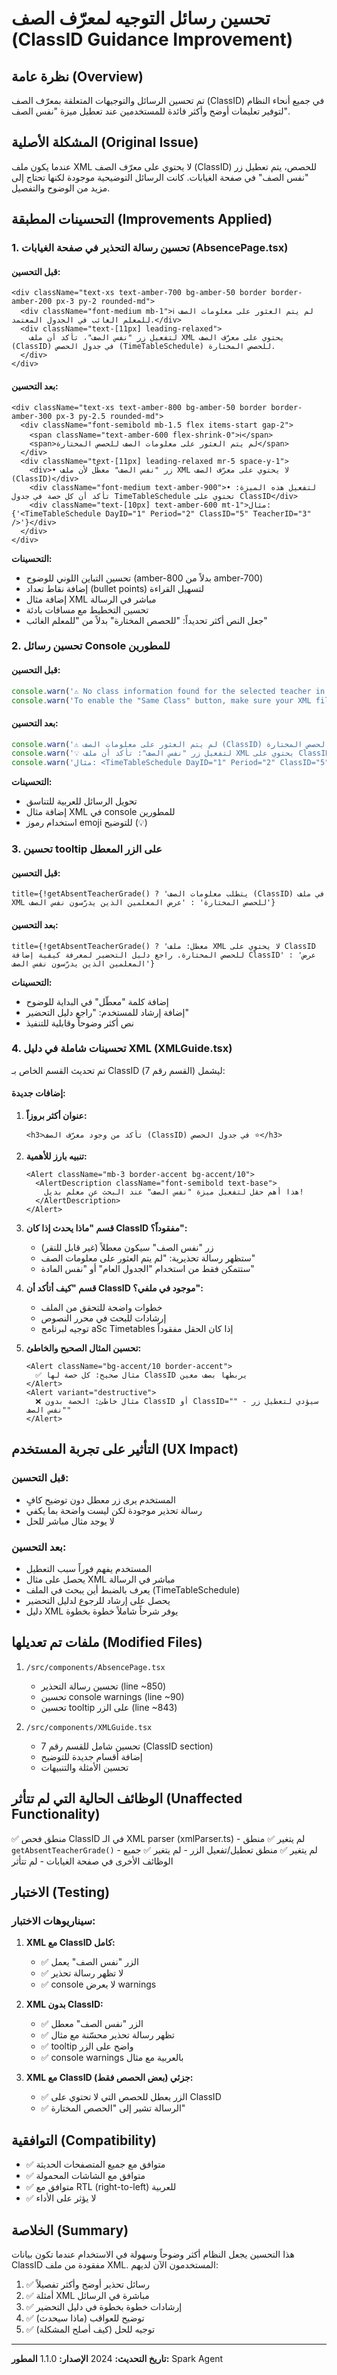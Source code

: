 # تحسين رسائل التوجيه لمعرّف الصف (ClassID Guidance Improvement)

## نظرة عامة (Overview)

تم تحسين الرسائل والتوجيهات المتعلقة بمعرّف الصف (ClassID) في جميع أنحاء النظام لتوفير تعليمات أوضح وأكثر فائدة للمستخدمين عند تعطيل ميزة "نفس الصف".

## المشكلة الأصلية (Original Issue)

عندما يكون ملف XML لا يحتوي على معرّف الصف (ClassID) للحصص، يتم تعطيل زر "نفس الصف" في صفحة الغيابات. كانت الرسائل التوضيحية موجودة لكنها تحتاج إلى مزيد من الوضوح والتفصيل.

## التحسينات المطبقة (Improvements Applied)

### 1. تحسين رسالة التحذير في صفحة الغيابات (AbsencePage.tsx)

#### قبل التحسين:
```tsx
<div className="text-xs text-amber-700 bg-amber-50 border border-amber-200 px-3 py-2 rounded-md">
  <div className="font-medium mb-1">ℹ️ لم يتم العثور على معلومات الصف للمعلم الغائب في الجدول المعتمد.</div>
  <div className="text-[11px] leading-relaxed">
    لتفعيل زر "نفس الصف"، تأكد أن ملف XML يحتوي على معرّف الصف (ClassID) في جدول الحصص (TimeTableSchedule) للحصص المختارة.
  </div>
</div>
```

#### بعد التحسين:
```tsx
<div className="text-xs text-amber-800 bg-amber-50 border border-amber-300 px-3 py-2.5 rounded-md">
  <div className="font-semibold mb-1.5 flex items-start gap-2">
    <span className="text-amber-600 flex-shrink-0">ℹ️</span>
    <span>لم يتم العثور على معلومات الصف للحصص المختارة</span>
  </div>
  <div className="text-[11px] leading-relaxed mr-5 space-y-1">
    <div>• زر "نفس الصف" معطّل لأن ملف XML لا يحتوي على معرّف الصف (ClassID)</div>
    <div className="font-medium text-amber-900">• لتفعيل هذه الميزة: تأكد أن كل حصة في جدول TimeTableSchedule تحتوي على ClassID</div>
    <div className="text-[10px] text-amber-600 mt-1">مثال: {'<TimeTableSchedule DayID="1" Period="2" ClassID="5" TeacherID="3" />'}</div>
  </div>
</div>
```

**التحسينات:**
- تحسين التباين اللوني للوضوح (amber-800 بدلاً من amber-700)
- إضافة نقاط تعداد (bullet points) لتسهيل القراءة
- إضافة مثال XML مباشر في الرسالة
- تحسين التخطيط مع مسافات بادئة
- جعل النص أكثر تحديداً: "للحصص المختارة" بدلاً من "للمعلم الغائب"

### 2. تحسين رسائل Console للمطورين

#### قبل التحسين:
```javascript
console.warn('⚠️ No class information found for the selected teacher in the approved schedule.')
console.warn('To enable the "Same Class" button, make sure your XML file includes the ClassID attribute for each lesson.')
```

#### بعد التحسين:
```javascript
console.warn('⚠️ لم يتم العثور على معلومات الصف (ClassID) في الحصص المختارة.')
console.warn('💡 لتفعيل زر "نفس الصف": تأكد أن ملف XML يحتوي على ClassID في كل حصة من TimeTableSchedule')
console.warn('مثال: <TimeTableSchedule DayID="1" Period="2" ClassID="5" SubjectGradeID="1" TeacherID="3" />')
```

**التحسينات:**
- تحويل الرسائل للعربية للتناسق
- إضافة مثال XML في console للمطورين
- استخدام رموز emoji للتوضيح (💡)

### 3. تحسين tooltip على الزر المعطل

#### قبل التحسين:
```tsx
title={!getAbsentTeacherGrade() ? 'يتطلب معلومات الصف (ClassID) في ملف XML للحصص المختارة' : 'عرض المعلمين الذين يدرّسون نفس الصف'}
```

#### بعد التحسين:
```tsx
title={!getAbsentTeacherGrade() ? 'معطّل: ملف XML لا يحتوي على ClassID للحصص المختارة. راجع دليل التحضير لمعرفة كيفية إضافة ClassID' : 'عرض المعلمين الذين يدرّسون نفس الصف'}
```

**التحسينات:**
- إضافة كلمة "معطّل" في البداية للوضوح
- إضافة إرشاد للمستخدم: "راجع دليل التحضير"
- نص أكثر وضوحاً وقابلية للتنفيذ

### 4. تحسينات شاملة في دليل XML (XMLGuide.tsx)

تم تحديث القسم الخاص بـ ClassID (القسم رقم 7) ليشمل:

#### إضافات جديدة:

1. **عنوان أكثر بروزاً:**
   ```tsx
   <h3>تأكد من وجود معرّف الصف (ClassID) في جدول الحصص ⭐</h3>
   ```

2. **تنبيه بارز للأهمية:**
   ```tsx
   <Alert className="mb-3 border-accent bg-accent/10">
     <AlertDescription className="font-semibold text-base">
       هذا أهم حقل لتفعيل ميزة "نفس الصف" عند البحث عن معلم بديل!
     </AlertDescription>
   </Alert>
   ```

3. **قسم "ماذا يحدث إذا كان ClassID مفقوداً؟":**
   - زر "نفس الصف" سيكون معطلاً (غير قابل للنقر)
   - ستظهر رسالة تحذيرية: "لم يتم العثور على معلومات الصف"
   - ستتمكن فقط من استخدام "الجدول العام" أو "نفس المادة"

4. **قسم "كيف أتأكد أن ClassID موجود في ملفي؟":**
   - خطوات واضحة للتحقق من الملف
   - إرشادات للبحث في محرر النصوص
   - توجيه لبرنامج aSc Timetables إذا كان الحقل مفقوداً

5. **تحسين المثال الصحيح والخاطئ:**
   ```tsx
   <Alert className="bg-accent/10 border-accent">
     ✅ مثال صحيح: كل حصة لها ClassID يربطها بصف معين
   </Alert>
   <Alert variant="destructive">
     ❌ مثال خاطئ: الحصة بدون ClassID أو ClassID="" - سيؤدي لتعطيل زر "نفس الصف"
   </Alert>
   ```

## التأثير على تجربة المستخدم (UX Impact)

### قبل التحسين:
- المستخدم يرى زر معطل دون توضيح كافٍ
- رسالة تحذير موجودة لكن ليست واضحة بما يكفي
- لا يوجد مثال مباشر للحل

### بعد التحسين:
- المستخدم يفهم فوراً سبب التعطيل
- يحصل على مثال XML مباشر في الرسالة
- يعرف بالضبط أين يبحث في الملف (TimeTableSchedule)
- يحصل على إرشاد للرجوع لدليل التحضير
- دليل XML يوفر شرحاً شاملاً خطوة بخطوة

## ملفات تم تعديلها (Modified Files)

1. `/src/components/AbsencePage.tsx`
   - تحسين رسالة التحذير (line ~850)
   - تحسين console warnings (line ~90)
   - تحسين tooltip على الزر (line ~843)

2. `/src/components/XMLGuide.tsx`
   - تحسين شامل للقسم رقم 7 (ClassID section)
   - إضافة أقسام جديدة للتوضيح
   - تحسين الأمثلة والتنبيهات

## الوظائف الحالية التي لم تتأثر (Unaffected Functionality)

✅ منطق فحص ClassID في الـ XML parser (xmlParser.ts) - لم يتغير
✅ منطق `getAbsentTeacherGrade()` - لم يتغير
✅ منطق تعطيل/تفعيل الزر - لم يتغير
✅ جميع الوظائف الأخرى في صفحة الغيابات - لم تتأثر

## الاختبار (Testing)

### سيناريوهات الاختبار:

1. **XML مع ClassID كامل:**
   - ✅ الزر "نفس الصف" يعمل
   - ✅ لا تظهر رسالة تحذير
   - ✅ console لا يعرض warnings

2. **XML بدون ClassID:**
   - ✅ الزر "نفس الصف" معطل
   - ✅ تظهر رسالة تحذير محسّنة مع مثال
   - ✅ tooltip واضح على الزر
   - ✅ console warnings بالعربية مع مثال

3. **XML مع ClassID جزئي (بعض الحصص فقط):**
   - ✅ الزر يعطل للحصص التي لا تحتوي على ClassID
   - ✅ الرسالة تشير إلى "الحصص المختارة"

## التوافقية (Compatibility)

- ✅ متوافق مع جميع المتصفحات الحديثة
- ✅ متوافق مع الشاشات المحمولة
- ✅ متوافق مع RTL (right-to-left) للعربية
- ✅ لا يؤثر على الأداء

## الخلاصة (Summary)

هذا التحسين يجعل النظام أكثر وضوحاً وسهولة في الاستخدام عندما تكون بيانات ClassID مفقودة من ملف XML. المستخدمون الآن لديهم:

1. ✅ رسائل تحذير أوضح وأكثر تفصيلاً
2. ✅ أمثلة XML مباشرة في الرسائل
3. ✅ إرشادات خطوة بخطوة في دليل التحضير
4. ✅ توضيح للعواقب (ماذا سيحدث)
5. ✅ توجيه للحل (كيف أصلح المشكلة)

---

**تاريخ التحديث:** 2024
**الإصدار:** 1.1.0
**المطور:** Spark Agent
